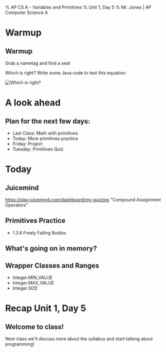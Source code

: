 % AP CS A - Variables and Primitives
% Unit 1, Day 5
% Mr. Jones | AP Computer Science A


# Warmup

## Warmup
Grab a nametag and find a seat

Which is right? Write some Java code to test this equation:

![Which is right?](../../images/pemdas_calculator.png)



# A look ahead

## Plan for the next few days:

- Last Class: Math with primitives
- Today: More primitives practice
- Friday: Project
- Tuesday: Primitives Quiz


# Today

## Juicemind
https://play.juicemind.com/dashboard/my-quizzes
"Compound Assignment Operators"

## Primitives Practice
- 1.3.8 Freely Falling Bodies

## What's going on in memory?

## Wrapper Classes and Ranges
- Integer.MIN_VALUE
- Integer.MAX_VALUE
- Integer.SIZE


# Recap Unit 1, Day 5

## Welcome to class!
Next class we'll discuss more about the syllabus and start talking about programming!